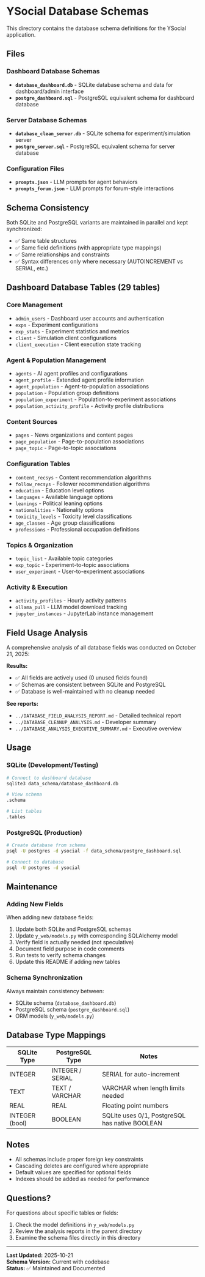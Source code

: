 # YSocial Database Schemas

This directory contains the database schema definitions for the YSocial application.

## Files

### Dashboard Database Schemas

- **`database_dashboard.db`** - SQLite database schema and data for dashboard/admin interface
- **`postgre_dashboard.sql`** - PostgreSQL equivalent schema for dashboard database

### Server Database Schemas

- **`database_clean_server.db`** - SQLite schema for experiment/simulation server
- **`postgre_server.sql`** - PostgreSQL equivalent schema for server database

### Configuration Files

- **`prompts.json`** - LLM prompts for agent behaviors
- **`prompts_forum.json`** - LLM prompts for forum-style interactions

## Schema Consistency

Both SQLite and PostgreSQL variants are maintained in parallel and kept synchronized:

- ✅ Same table structures
- ✅ Same field definitions (with appropriate type mappings)
- ✅ Same relationships and constraints
- ✅ Syntax differences only where necessary (AUTOINCREMENT vs SERIAL, etc.)

## Dashboard Database Tables (29 tables)

### Core Management
- `admin_users` - Dashboard user accounts and authentication
- `exps` - Experiment configurations
- `exp_stats` - Experiment statistics and metrics
- `client` - Simulation client configurations
- `client_execution` - Client execution state tracking

### Agent & Population Management
- `agents` - AI agent profiles and configurations
- `agent_profile` - Extended agent profile information
- `agent_population` - Agent-to-population associations
- `population` - Population group definitions
- `population_experiment` - Population-to-experiment associations
- `population_activity_profile` - Activity profile distributions

### Content Sources
- `pages` - News organizations and content pages
- `page_population` - Page-to-population associations
- `page_topic` - Page-to-topic associations

### Configuration Tables
- `content_recsys` - Content recommendation algorithms
- `follow_recsys` - Follower recommendation algorithms
- `education` - Education level options
- `languages` - Available language options
- `leanings` - Political leaning options
- `nationalities` - Nationality options
- `toxicity_levels` - Toxicity level classifications
- `age_classes` - Age group classifications
- `professions` - Professional occupation definitions

### Topics & Organization
- `topic_list` - Available topic categories
- `exp_topic` - Experiment-to-topic associations
- `user_experiment` - User-to-experiment associations

### Activity & Execution
- `activity_profiles` - Hourly activity patterns
- `ollama_pull` - LLM model download tracking
- `jupyter_instances` - JupyterLab instance management

## Field Usage Analysis

A comprehensive analysis of all database fields was conducted on October 21, 2025:

**Results:**
- ✅ All fields are actively used (0 unused fields found)
- ✅ Schemas are consistent between SQLite and PostgreSQL
- ✅ Database is well-maintained with no cleanup needed

**See reports:**
- `../DATABASE_FIELD_ANALYSIS_REPORT.md` - Detailed technical report
- `../DATABASE_CLEANUP_ANALYSIS.md` - Developer summary
- `../DATABASE_ANALYSIS_EXECUTIVE_SUMMARY.md` - Executive overview

## Usage

### SQLite (Development/Testing)

```bash
# Connect to dashboard database
sqlite3 data_schema/database_dashboard.db

# View schema
.schema

# List tables
.tables
```

### PostgreSQL (Production)

```bash
# Create database from schema
psql -U postgres -d ysocial -f data_schema/postgre_dashboard.sql

# Connect to database
psql -U postgres -d ysocial
```

## Maintenance

### Adding New Fields

When adding new database fields:

1. Update both SQLite and PostgreSQL schemas
2. Update `y_web/models.py` with corresponding SQLAlchemy model
3. Verify field is actually needed (not speculative)
4. Document field purpose in code comments
5. Run tests to verify schema changes
6. Update this README if adding new tables

### Schema Synchronization

Always maintain consistency between:
- SQLite schema (`database_dashboard.db`)
- PostgreSQL schema (`postgre_dashboard.sql`)
- ORM models (`y_web/models.py`)

## Database Type Mappings

| SQLite Type | PostgreSQL Type | Notes |
|------------|-----------------|-------|
| INTEGER | INTEGER / SERIAL | SERIAL for auto-increment |
| TEXT | TEXT / VARCHAR | VARCHAR when length limits needed |
| REAL | REAL | Floating point numbers |
| INTEGER (bool) | BOOLEAN | SQLite uses 0/1, PostgreSQL has native BOOLEAN |

## Notes

- All schemas include proper foreign key constraints
- Cascading deletes are configured where appropriate
- Default values are specified for optional fields
- Indexes should be added as needed for performance

## Questions?

For questions about specific tables or fields:
1. Check the model definitions in `y_web/models.py`
2. Review the analysis reports in the parent directory
3. Examine the schema files directly in this directory

---

**Last Updated:** 2025-10-21  
**Schema Version:** Current with codebase  
**Status:** ✅ Maintained and Documented
